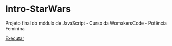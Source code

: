 # Intro-StarWars
Projeto final do módulo de JavaScript - Curso da WomakersCode - Potência Feminina

<a href="https://fabi-trindade.github.io/Intro-Star-Wars/"> Executar </a>